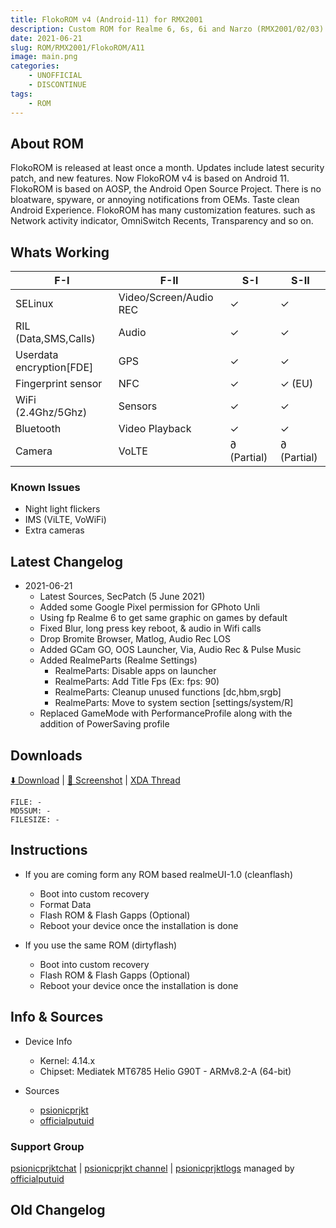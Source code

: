 ```yaml
---
title: FlokoROM v4 (Android-11) for RMX2001
description: Custom ROM for Realme 6, 6s, 6i and Narzo (RMX2001/02/03)
date: 2021-06-21
slug: ROM/RMX2001/FlokoROM/A11
image: main.png
categories:
    - UNOFFICIAL
    - DISCONTINUE
tags:
    - ROM
---
```


## About ROM
FlokoROM is released at least once a month. Updates include latest security patch, and new features. Now FlokoROM v4 is based on Android 11.
FlokoROM is based on AOSP, the Android Open Source Project. There is no bloatware, spyware, or annoying notifications from OEMs. Taste clean Android Experience.
FlokoROM has many customization features. such as Network activity indicator, OmniSwitch Recents, Transparency and so on.

## Whats Working
F-I | F-II | S-I | S-II
---------|---------|---------|---------
SELinux | Video/Screen/Audio REC | ✓ | ✓
RIL (Data,SMS,Calls) | Audio | ✓ | ✓
Userdata encryption[FDE] | GPS | ✓ | ✓
Fingerprint sensor | NFC | ✓ | ✓ (EU)
WiFi (2.4Ghz/5Ghz) | Sensors | ✓ | ✓
Bluetooth | Video Playback | ✓ | ✓
Camera | VoLTE | ∂ (Partial) | ∂ (Partial)

### Known Issues
* Night light flickers
* IMS (ViLTE, VoWiFi)
* Extra cameras

## Latest Changelog
* 2021-06-21
  * Latest Sources, SecPatch (5 June 2021)
  * Added some Google Pixel permission for GPhoto Unli
  * Using fp Realme 6 to get same graphic on games by default
  * Fixed Blur, long press key reboot, & audio in Wifi calls
  * Drop Bromite Browser, Matlog, Audio Rec LOS
  * Added GCam GO, OOS Launcher, Via, Audio Rec & Pulse Music
  * Added RealmeParts (Realme Settings)
    * RealmeParts: Disable apps on launcher
    * RealmeParts: Add Title Fps (Ex: fps: 90)
    * RealmeParts: Cleanup unused functions [dc,hbm,srgb]
    * RealmeParts: Move to system section [settings/system/R]
  * Replaced GameMode with PerformanceProfile along with the addition of PowerSaving profile

## Downloads
[⬇️ Download](#DISCONTINUE) | [🌆 Screenshot](https://t.me/psionicprjkt/120) | [XDA Thread](https://forum.xda-developers.com/t/rom-11-unofficial-flokorom-v4-0-21-06-2021-discontinued.4281703)

```
FILE: -
MD5SUM: -
FILESIZE: -
```

## Instructions
* If you are coming form any ROM based realmeUI-1.0 (cleanflash)
  * Boot into custom recovery
  * Format Data
  * Flash ROM &  Flash Gapps (Optional)
  * Reboot your device once the installation is done

* If you use the same ROM (dirtyflash)
  * Boot into custom recovery
  * Flash ROM &  Flash Gapps (Optional)
  * Reboot your device once the installation is done

## Info & Sources
* Device Info
  * Kernel: 4.14.x
  * Chipset: Mediatek MT6785 Helio G90T - ARMv8.2-A (64-bit)

* Sources
  * [psionicprjkt](https://github.com/psionicprjkt)
  * [officialputuid](https://github.com/officialputuid)

### Support Group
[psionicprjktchat](https://t.me/psionicprjktchat) | [psionicprjkt channel](https://t.me/psionicprjkt) | [psionicprjktlogs](https://t.me/psionicprjktlogs) managed by [officialputuid](https://t.me/officialputuid)

## Old Changelog
